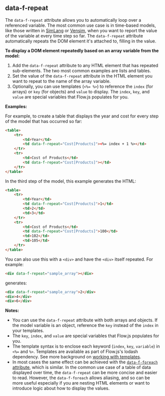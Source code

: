 ## data-f-repeat

The `data-f-repeat` attribute allows you to automatically loop over a referenced variable. The most common use case is in time-based models, like those written in [SimLang](../../../../../model_code/forio_simlang/) or [Vensim](../../../../../model_code/vensim/), when you want to report the value of the variable at every time step so far. The `data-f-repeat` attribute automatically repeats the DOM element it's attached to, filling in the value.

**To display a DOM element repeatedly based on an array variable from the model:**

1. Add the `data-f-repeat` attribute to any HTML element that has repeated sub-elements. The two most common examples are lists and tables.
2. Set the value of the `data-f-repeat` attribute in the HTML element you want to repeat to the name of the array variable.
3. Optionally, you can use templates (`<%= %>`) to reference the `index` (for arrays) or `key` (for objects) and `value` to display. The `index`, `key`, and `value` are special variables that Flow.js populates for you.

**Examples:**

For example, to create a table that displays the year and cost for every step of the model that has occurred so far:

```html
<table>
    <tr>
        <td>Year</td>
        <td data-f-repeat="Cost[Products]"><%= index + 1 %></td>
    </tr>
    <tr>
        <td>Cost of Products</td>
        <td data-f-repeat="Cost[Products]"></td>
    </tr>
</table>
```

In the third step of the model, this example generates the HTML:

```html
<table>
    <tr>
        <td>Year</td>
        <td data-f-repeat="Cost[Products]">1</td>
        <td>2</td>
        <td>3</td>
    </tr>
    <tr>
        <td>Cost of Products</td>
        <td data-f-repeat="Cost[Products]">100</td>
        <td>102</td>
        <td>105</td>
    </tr>
</table>
```

You can also use this with a `<div>` and have the `<div>` itself repeated. For example:
```html
<div data-f-repeat="sample_array"></div>
```

generates:
```html
<div data-f-repeat="sample_array">2</div>
<div>4</div>
<div>6</div>
```

**Notes:**

* You can use the `data-f-repeat` attribute with both arrays and objects. If the model variable is an object, reference the `key` instead of the `index` in your templates.
* The `key`, `index`, and `value` are special variables that Flow.js populates for you.
* The template syntax is to enclose each keyword (`index`, `key`, `variable`) in `<%=` and `%>`. Templates are available as part of Flow.js's lodash dependency. See more background on [working with templates](../../../../#templates).
* In most cases the same effect can be achieved with the [`data-f-foreach` attribute](../../attributes/loop-attrs/foreach-attr/), which is similar. In the common use case of a table of data displayed over time, the `data-f-repeat` can be more concise and easier to read. However, the `data-f-foreach` allows aliasing, and so can be more useful especially if you are nesting HTML elements or want to introduce logic about how to display the values.

